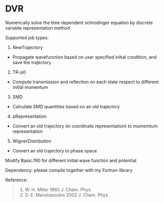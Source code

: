 # DVR
Numerically solve the time dependent schrodinger equation by discrete variable representation method

Supported job types:
1. NewTrajectory
* Propagate wavefunction based on user specified initial condition, and save the trajectory
2. TR-p0
* Compute transmission and reflection on each state respect to different initial momentum
3. SMD
* Calculate SMD quantities based on an old trajectory
4. pRepresentation
* Convert an old trajectory (in coordinate representation) to momemtum representation
5. WignerDistribution
* Convert an old trajectory to phase space

Modify Basic.f90 for different initial wave function and potential

Dependency: please compile together with my Fortran-library

Reference:
> 1. W. H. Miller 1992 J. Chem. Phys.
> 2. D. E. Manolopoulos 2002 J. Chem. Phys.
